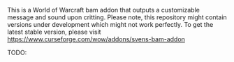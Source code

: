 This is a World of Warcraft bam addon that outputs a customizable message and sound upon critting.
Please note, this repository might contain versions under development which might not work perfectly.
To get the latest stable version, please visit https://www.curseforge.com/wow/addons/svens-bam-addon

TODO:
